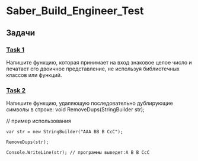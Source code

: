 # Saber_Build_Engineer_Test

## Задачи 
### [Task 1](https://github.com/ShepZer/Saber_Build_Engineer_Test/tree/main/Task_1)
Напишите функцию, которая принимает на вход знаковое целое число и печатает его двоичное представление, не используя библиотечных классов или функций. 
### [Task 2](https://github.com/ShepZer/Saber_Build_Engineer_Test/tree/main/Task_2)
Напишите функцию, удаляющую последовательно дублирующие символы в строке:
void RemoveDups(StringBuilder str);

// пример использования
```
var str = new StringBuilder("AAA BB B CcC");

RemoveDups(str);

Console.WriteLine(str); // программы выведет:A B B CcC
```

